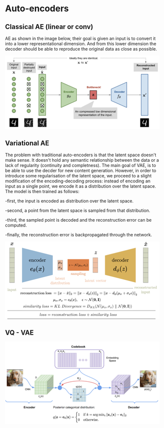 

# Auto-encoders

## Classical AE (linear or conv)

AE as shown in the image below, their goal is given an input is to convert it into a lower representational dimension. And from this lower dimension the decoder should be able to reproduce the original data as close as possible.

![autoe](assets/ae.png)


## Variational AE 

The problem with traditional auto-encoders is that the latent space doesn't make sense. It doesn't hold any semantic relationship between the data or a lack of regularity (continuity and completness). The main goal of VAE, is to be able to use the decder for new content generation. 
However, in order to introduce some regularisation of the latent space, we proceed to a slight modification of the encoding-decoding process: instead of encoding an input as a single point, we encode it as a distribution over the latent space. The model is then trained as follows:

-first, the input is encoded as distribution over the latent space.

-second, a point from the latent space is sampled from that distribution.

-third, the sampled point is decoded and the reconstruction error can be computed.

-finally, the reconstruction error is backpropagated through the network.

![vae](assets/vae.png)

## VQ - VAE 

![vqvae](assets/vq-vae.png)

